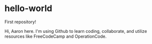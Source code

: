 # hello-world
First repository!

Hi, Aaron here. I'm using Github to learn coding, collaborate, and utilize resources like FreeCodeCamp and OperationCode.
